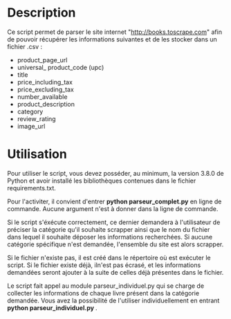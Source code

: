 # Description

Ce script permet de parser le site internet "http://books.toscrape.com" afin de pouvoir récupérer
les informations suivantes et de les stocker dans un fichier .csv :

- product_page_url
- universal_ product_code (upc)
- title
- price_including_tax
- price_excluding_tax
- number_available
- product_description
- category
- review_rating
- image_url

# Utilisation

Pour utiliser le script, vous devez posséder, au minimum, la version 3.8.0 de Python et avoir
installé les bibliothèques contenues dans le fichier requirements.txt.

Pour l'activiter, il convient d'entrer **python parseur_complet.py** en ligne de
commande. Aucune argument n'est à donner dans la ligne de commande. 

Si le script s'éxécute correctement, ce dernier demandera à l'utilisateur de préciser la catégorie
qu'il souhaite scrapper ainsi que le nom du fichier dans lequel il souhaite déposer les informations
recherchées. Si aucune catégorie spécifique n'est demandée, l'ensemble du site est alors scrapper. 

Si le fichier n'existe pas, il est créé dans le répertoire où est exécuter le script. Si le fichier existe déjà, iln'est pas écrasé, et les informations demandées seront ajouter à la suite de celles déjà présentes dans le fichier.

Le script fait appel au module parseur_individuel.py qui se charge de collecter les informations de
chaque livre présent dans la catégorie demandée. Vous avez la possibilité de l'utiliser
individuellement en entrant **python parseur_individuel.py <URL du livre>**. 


